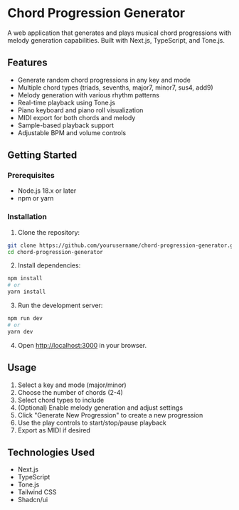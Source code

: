 # Chord Progression Generator

A web application that generates and plays musical chord progressions with melody generation capabilities. Built with Next.js, TypeScript, and Tone.js.

## Features

- Generate random chord progressions in any key and mode
- Multiple chord types (triads, sevenths, major7, minor7, sus4, add9)
- Melody generation with various rhythm patterns
- Real-time playback using Tone.js
- Piano keyboard and piano roll visualization
- MIDI export for both chords and melody
- Sample-based playback support
- Adjustable BPM and volume controls

## Getting Started

### Prerequisites

- Node.js 18.x or later
- npm or yarn

### Installation

1. Clone the repository:

```bash
git clone https://github.com/yourusername/chord-progression-generator.git
cd chord-progression-generator
```

2. Install dependencies:

```bash
npm install
# or
yarn install
```

3. Run the development server:

```bash
npm run dev
# or
yarn dev
```

4. Open [http://localhost:3000](http://localhost:3000) in your browser.

## Usage

1. Select a key and mode (major/minor)
2. Choose the number of chords (2-4)
3. Select chord types to include
4. (Optional) Enable melody generation and adjust settings
5. Click "Generate New Progression" to create a new progression
6. Use the play controls to start/stop/pause playback
7. Export as MIDI if desired

## Technologies Used

- Next.js
- TypeScript
- Tone.js
- Tailwind CSS
- Shadcn/ui
